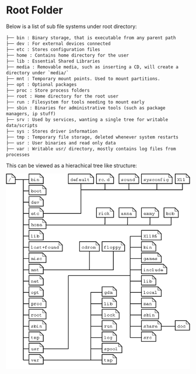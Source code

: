 # Root Folder

Below is a list of sub file systems under root directory:

```
├── bin : Binary storage, that is executable from any parent path
├── dev : For external devices connected
├── etc : Stores configuration files
├── home : Contains home directory for the user
├── lib : Essential Shared Libraries
├── media : Removable media, such as inserting a CD, will create a directory under `media/`
├── mnt : Temporary mount points. Used to mount partitions.
├── opt : Optional packages
├── proc : Store process folders
├── root : Home directory for the root user
├── run : Filesystem for tools needing to mount early
├── sbin : Binaries for administrative tools (such as package managers, ip stuff)
├── srv : Used by services, wanting a single tree for writable data/scripts
├── sys : Stores driver information
├── tmp : Temporary file storage, deleted whenever system restarts
├── usr : User binaries and read only data
├── var : Writable usr/ directory, mostly contains log files from processes
```

This can be viewed as a hierachical tree like structure:

![fs-layout](fs-layout.png)
